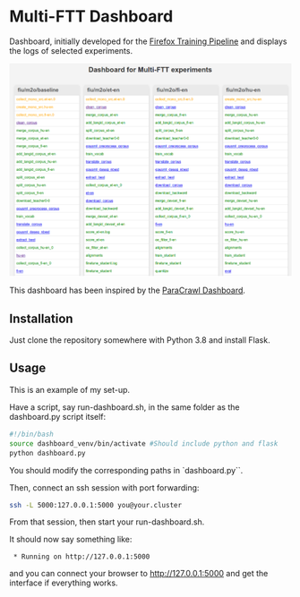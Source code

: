 
# Multi-FTT Dashboard

Dashboard, initially developed for the [Firefox Training Pipeline](https://github.com/GreenNLP/firefox-translations-training) and displays the logs of selected experiments.

![Screenshot of the Dashboard](.screenshot.png)

This dashboard has been inspired by the [ParaCrawl Dashboard](https://github.com/hplt-project/paracrawl-dashboard).

## Installation
Just clone the repository somewhere with Python 3.8 and install Flask.

## Usage
This is an example of my set-up.

Have a script, say run-dashboard.sh, in the same folder as the dashboard.py script itself:

```bash
#!/bin/bash
source dashboard_venv/bin/activate #Should include python and flask
python dashboard.py
```

You should modify the corresponding paths in `dashboard.py``.

Then, connect an ssh session with port forwarding:

```bash
ssh -L 5000:127.0.0.1:5000 you@your.cluster
```

From that session, then start your run-dashboard.sh.

It should now say something like:

```
 * Running on http://127.0.0.1:5000
```

and you can connect your browser to http://127.0.0.1:5000 and get the interface if everything works.